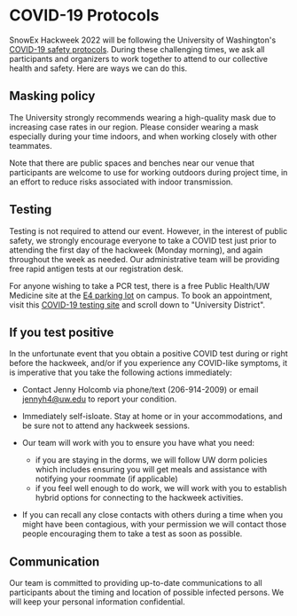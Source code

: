 # COVID-19 Protocols

SnowEx Hackweek 2022 will be following the University of Washington's [COVID-19 safety protocols](https://www.washington.edu/coronavirus/). During these challenging times, we ask all participants and organizers to work together to attend to our collective health and safety. Here are ways we can do this.

## Masking policy

The University strongly recommends wearing a high-quality mask due to increasing case rates in our region. Please consider wearing a mask especially during your time indoors, and when working closely with other teammates. 

Note that there are public spaces and benches near our venue that participants are welcome to use for working outdoors during project time, in an effort to reduce risks associated with indoor transmission.
 
## Testing

Testing is not required to attend our event. However, in the interest of public safety, we strongly encourage everyone to take a COVID test just prior to attending the first day of the hackweek (Monday morning), and again throughout the week as needed. Our administrative team will be providing free rapid antigen tests at our registration desk.

For anyone wishing to take a PCR test, there is a free Public Health/UW Medicine site at the [E4 parking lot](https://www.google.com/maps/place/UW+Medicine+COVID-19+Testing+Site+at+University+District/@47.65878,-122.2939535,17z/data=!3m1!4b1!4m5!3m4!1s0x0:0xbf100d0b08611bd9!8m2!3d47.658781!4d-122.2939544?hl=en) on campus. To book an appointment, visit this [COVID-19 testing site](https://www.uwmedicine.org/coronavirus/testing) and scroll down to "University District".

## If you test positive

In the unfortunate event that you obtain a positive COVID test during or right before the hackweek, and/or if you experience any COVID-like symptoms, it is imperative that you take the following actions immediately:

* Contact Jenny Holcomb via phone/text (206-914-2009) or email [jennyh4@uw.edu](mailto:jennyh4@uw.edu) to report your condition. 

* Immediately self-isloate. Stay at home or in your accommodations, and be sure not to attend any hackweek sessions.

* Our team will work with you to ensure you have what you need:
    * if you are staying in the dorms, we will follow UW dorm policies which includes ensuring you will get meals and assistance with notifying your roommate (if applicable)
    * if you feel well enough to do work, we will work with you to establish hybrid options for connecting to the hackweek activities.

* If you can recall any close contacts with others during a time when you might have been contagious, with your permission we will contact those people encouraging them to take a test as soon as possible.

## Communication

Our team is committed to providing up-to-date communications to all participants about the timing and location of possible infected persons. We will keep your personal information confidential.

